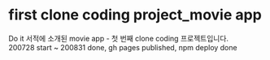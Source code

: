 # first clone coding project_movie app

Do it 서적에 소개된 movie app - 첫 번째 clone coding 프로젝트입니다.  
200728 start ~ 200831 done, 
gh pages published, npm deploy done

